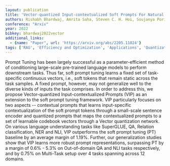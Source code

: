 ```yaml
---
layout: publication
title: 'Vector-quantized Input-contextualized Soft Prompts For Natural Language Understanding'
authors: Rishabh Bhardwaj, Amrita Saha, Steven C. H. Hoi, Soujanya Poria
conference: "Arxiv"
year: 2022
bibkey: bhardwaj2022vector
additional_links:
  - {name: "Paper", url: 'https://arxiv.org/abs/2205.11024'}
tags: ['RAG', 'Efficiency and Optimization', 'Applications', 'Quantization', 'Tools', 'Prompting', 'Reinforcement Learning']
---
```

Prompt Tuning has been largely successful as a parameter-efficient method of
conditioning large-scale pre-trained language models to perform downstream
tasks. Thus far, soft prompt tuning learns a fixed set of task-specific
continuous vectors, i.e., soft tokens that remain static across the task
samples. A fixed prompt, however, may not generalize well to the diverse kinds
of inputs the task comprises. In order to address this, we propose
Vector-quantized Input-contextualized Prompts (VIP) as an extension to the soft
prompt tuning framework. VIP particularly focuses on two aspects -- contextual
prompts that learns input-specific contextualization of the soft prompt tokens
through a small-scale sentence encoder and quantized prompts that maps the
contextualized prompts to a set of learnable codebook vectors through a Vector
quantization network. On various language understanding tasks like SuperGLUE,
QA, Relation classification, NER and NLI, VIP outperforms the soft prompt
tuning (PT) baseline by an average margin of 1.19%. Further, our generalization
studies show that VIP learns more robust prompt representations, surpassing PT
by a margin of 0.6% - 5.3% on Out-of-domain QA and NLI tasks respectively, and
by 0.75% on Multi-Task setup over 4 tasks spanning across 12 domains.

